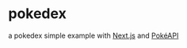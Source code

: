 # pokedex

a pokedex simple example with [Next.js](https://nextjs.org/) and [PokéAPI](https://pokeapi.co/)
